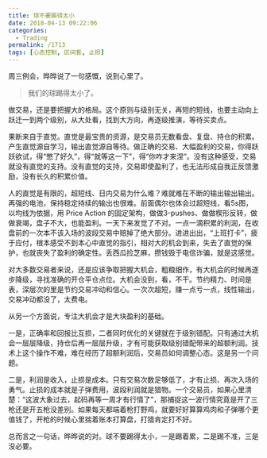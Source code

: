 ```yaml
---
title: 球不要踢得太小
date: 2018-04-13 09:22:06
categories:
  - Trading
permalink: /1713
tags: [心态控制, 区间套, 止损]
---
```

周三例会，晔晔说了一句感慨，说到心里了。

> 我们的球踢得太小了。

做交易，还是要把握大的格局。这个原则与级别无关，再短的短线，也要主动向上跃迁一到两个级别，从大处看，找到大方向，再逐级推演，等待买卖点。

果断来自于直觉。直觉是最宝贵的资源，是交易员无数看盘、复盘、持仓的积累。产生直觉源自学习，输出直觉源自等待。做正确的交易、大幅盈利的交易，你得跃跃欲试，得“憋了好久”，得“就等这一下”，得“你咋才来涅”。没有这种感受，交易就没有直觉的支持。没有直觉的支持，交易即使盈利了，也无法形成自我正反馈激励，没有长久的积累价值。

人的直觉是有限的，超短线、日内交易为什么难？难就难在不断的输出输出输出。再强的电池，保持稳定持续的输出也很难。前面偶尔也体会过超短线，看5s图，以均线为依据，用 Price Action 的固定架构，做做3-pushes、做做楔形反转，做做衰竭，盘子不大，也能盈利。一天下来发觉了不对。一点一滴积累的利润，在收盘前的一次本不该入场的波段交易中赔掉了绝大部分。进进出出，“上班打卡”，疲于应付，根本感受不到本心中直觉的指引，相对大的机会到来，失去了直觉的保护，也就丧失了盈利的确定性。丢西瓜捡芝麻，攒钱毁于电信诈骗，就是这感觉。

对大多数交易者来说，还是应该争取把握大机会，粗粮细作，有大机会的时候再逐步降级，寻找准确的开仓平仓点位。大机会没到，看，不干。节约精力、时间是表，深层次的里是节约交易冲动和信心。一次次超短，赚一点亏一点，线性输出，交易冲动都没了，太费电。

从另一个方面说，专注大机会才是大块盈利的基础。

一是，正确率和回报比互损，二者同时优化的关键就在于级别错配。只有通过大机会一层层降级，持仓后再一层层升级，才有可能获取级别错配带来的超额利润。技术上这个操作不难，难在经历了超额利润后，交易员如何调整心态。这是另一个问题。

二是，利润是收入，止损是成本。只有交易次数足够低了，才有止损、再次入场的勇气。止损的成本就是子弹费用，波段利润就是猎物。一个交易员，如果心里清楚：“这波大象过去，起码再等一周才有行情了”，那捕捉这一波行情究竟是开了三枪还是开五枪没差别。如果每天都端着枪打野鸡，就要好好算算鸡肉和子弹哪个更值钱了，开枪的时候心里揣着账本打算盘，打猎肯定打不好。

总而言之一句话，晔晔说的对。球不要踢得太小，一是踢着累，二是踢不准，三是没必要。
